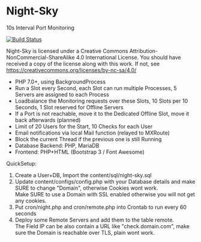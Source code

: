 # Night-Sky

10s Interval Port Monitoring

[![Build Status](https://travis-ci.org/Ne00n/Night-Sky.svg?branch=Release)](https://travis-ci.org/Ne00n/Night-Sky)

Night-Sky is licensed under a Creative Commons Attribution-NonCommercial-ShareAlike 4.0 International License.
You should have received a copy of the license along with this
work. If not, see https://creativecommons.org/licenses/by-nc-sa/4.0/

- PHP 7.0+, using BackgroundProcess
- Run a Slot every Second, each Slot can run multiple Processes, 5 Servers are assigned to each Process
- Loadbalance the Monitoring requests over these Slots, 10 Slots per 10 Seconds, 1 Slot reserved for Offline Servers
- If a Port is not reachable, move it to the Dedicated Offline Slot, move it back afterwards (planned)
- Limit of 20 Users for the Start, 10 Checks for each User
- Email notifications via local Mail function (relayed to MXRoute)
- Block the current Thread if the previous one is still Running
- Database Backend: PHP, MariaDB
- Frontend: PHP+HTML (Bootstrap 3 / Font Awesome)

QuickSetup:

1. Create a User+DB, Import the content/sql/night-sky.sql
2. Update content/configs/config.php with your Database details and make SURE to change "Domain", otherwise Cookies wont work.<br />
Make SURE to use a Domain with SSL enabled otherwise you will not get any cookies.
3. Put cron/night.php and cron/remote.php into Crontab to run every 60 seconds
4. Deploy some Remote Servers and add them to the table remote.<br />
The Field IP can be also contain a URL like "check.domain.com", make sure the Domain is reachable over TLS, plain wont work.
